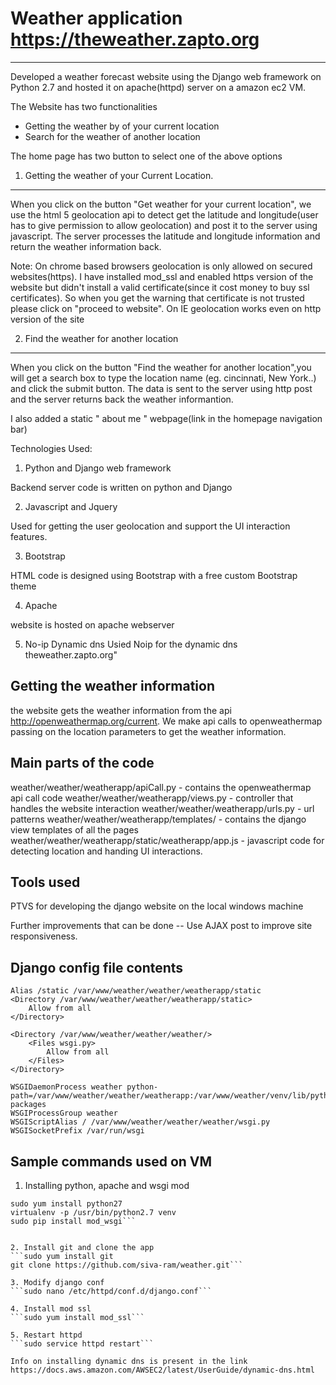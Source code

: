 # Weather application https://theweather.zapto.org
-----------------------------------------------------------------

Developed a weather forecast website using the Django web framework on Python 2.7 and hosted it on apache(httpd) server on a amazon ec2 VM.

The Website has two functionalities
* Getting the weather by of your current location
* Search for the weather of another location

The home page has two button to select one of the above options

1. Getting the weather of your Current Location.
-----------------------------------------
When you click on the button "Get weather for your current location", we use the html 5 geolocation api to detect get the latitude and longitude(user has to give permission to allow geolocation) and post it to the server using javascript. The server processes the latitude and longitude information and return the weather information back.

Note: On chrome based browsers geolocation is only allowed on secured websites(https). I have installed mod_ssl and enabled https version of the website but didn't install a valid certificate(since it cost money to buy ssl certificates). So when you get the warning that certificate is not trusted please click on "proceed to website". On IE geolocation works even on http version of the site


2. Find the weather for another location
------------------------------
When you click on the button "Find the weather for another location",you will get a search box to type the location name (eg. cincinnati, New York..) and click the submit button. The data is sent to the server using http post and the server returns back the weather informantion.


I also added a static " about me " webpage(link in the homepage navigation bar)



Technologies Used:

1. Python and Django web framework

  Backend server code is written on python and Django

2. Javascript and Jquery

  Used for getting the user geolocation and support the UI interaction features.

3. Bootstrap

  HTML code is designed using Bootstrap with a free custom Bootstrap theme

4. Apache

  website is hosted on apache webserver
  
5. No-ip Dynamic dns
  Usied Noip for the dynamic dns theweather.zapto.org"
  
 
Getting the weather information
--------------------------------
the website gets the weather information from the api http://openweathermap.org/current. We make api calls to openweathermap passing on the location parameters to get the weather information.

Main parts of the code
------------------------

weather/weather/weatherapp/apiCall.py - contains the openweathermap api call code
weather/weather/weatherapp/views.py - controller that handles the website interaction
weather/weather/weatherapp/urls.py - url patterns
weather/weather/weatherapp/templates/ - contains the django view templates of all the pages
weather/weather/weatherapp/static/weatherapp/app.js - javascript code for detecting location and handing UI interactions.

Tools used
------------------
PTVS  for developing the django website on the local windows machine

Further improvements that can be done -- Use AJAX post to improve site responsiveness.


Django config file contents
---------------------------
```
Alias /static /var/www/weather/weather/weatherapp/static
<Directory /var/www/weather/weather/weatherapp/static>
    Allow from all
</Directory>

<Directory /var/www/weather/weather/weather/>
    <Files wsgi.py>
        Allow from all
    </Files>
</Directory>

WSGIDaemonProcess weather python-path=/var/www/weather/weather/weatherapp:/var/www/weather/venv/lib/python2.7/site-packages
WSGIProcessGroup weather
WSGIScriptAlias / /var/www/weather/weather/weather/wsgi.py
WSGISocketPrefix /var/run/wsgi
```

Sample commands used on VM
-------------
1. Installing python, apache and wsgi mod
  ```sudo yum install httpd-devel
  sudo yum install python27
  virtualenv -p /usr/bin/python2.7 venv
  sudo pip install mod_wsgi```
   
 
2. Install git and clone the app 
  ```sudo yum install git
  git clone https://github.com/siva-ram/weather.git```
 
3. Modify django conf 
  ```sudo nano /etc/httpd/conf.d/django.conf```

4. Install mod ssl
  ```sudo yum install mod_ssl```

5. Restart httpd
  ```sudo service httpd restart```
  
 Info on installing dynamic dns is present in the link
 https://docs.aws.amazon.com/AWSEC2/latest/UserGuide/dynamic-dns.html



